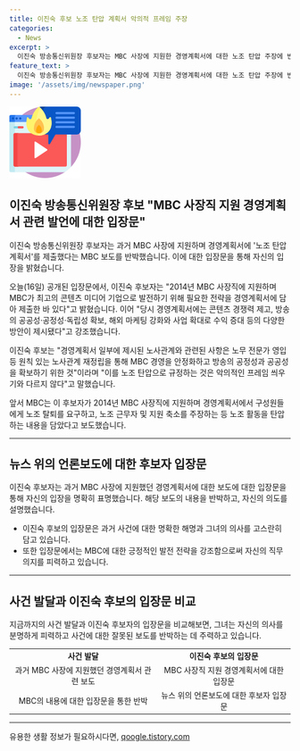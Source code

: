 ```yaml
---
title: 이진숙 후보 노조 탄압 계획서 악의적 프레임 주장
categories:
  - News
excerpt: >
  이진숙 방송통신위원장 후보자는 MBC 사장에 지원한 경영계획서에 대한 노조 탄압 주장에 반박했습니다. 후보자는 악의적인 프레임 씌우기라며, 경영계획서에는 콘텐츠 경쟁력 강화와 공공성 확보 등이 담겼다고 설명했습니다. 노사관계 재정립을 통해 방송의 공정성과 공공성을 확보하기 위한 것이라며, 노조 탄압 주장은 악의적인 프레임이라고 강조했습니다. MBC는 후보자가 노조 활동을 탄압하는 내용을 담았다고 보도한 바 있습니다.
feature_text: >
  이진숙 방송통신위원장 후보자는 MBC 사장에 지원한 경영계획서에 대한 노조 탄압 주장에 반박했습니다. 후보자는 악의적인 프레임 씌우기라며, 경영계획서에는 콘텐츠 경쟁력 강화와 공공성 확보 등이 담겼다고 설명했습니다. 노사관계 재정립을 통해 방송의 공정성과 공공성을 확보하기 위한 것이라며, 노조 탄압 주장은 악의적인 프레임이라고 강조했습니다. MBC는 후보자가 노조 활동을 탄압하는 내용을 담았다고 보도한 바 있습니다.
image: '/assets/img/newspaper.png'
---
```


<p><img src="/assets/img/news.png" alt="rentncar 속보" /></p>

<h2 data-ke-size="size26">이진숙 방송통신위원장 후보 "MBC 사장직 지원 경영계획서 관련 발언에 대한 입장문"</h2>

<p data-ke-size="size16">이진숙 방송통신위원장 후보자는 과거 MBC 사장에 지원하며 경영계획서에 '노조 탄압 계획서'를 제출했다는 MBC 보도를 반박했습니다. 이에 대한 입장문을 통해 자신의 입장을 밝혔습니다.</p>

<p data-ke-size="size16">오늘(16일) 공개된 입장문에서, 이진숙 후보자는 "2014년 MBC 사장직에 지원하며 MBC가 최고의 콘텐츠 미디어 기업으로 발전하기 위해 필요한 전략을 경영계획서에 담아 제출한 바 있다"고 밝혔습니다. 이어 "당시 경영계획서에는 콘텐츠 경쟁력 제고, 방송의 공공성·공정성·독립성 확보, 해외 마케팅 강화와 사업 확대로 수익 증대 등의 다양한 방안이 제시됐다"고 강조했습니다.</p>

<p data-ke-size="size16">이진숙 후보는 "경영계획서 일부에 제시된 노사관계와 관련된 사항은 노무 전문가 영입 등 원칙 있는 노사관계 재정립을 통해 MBC 경영을 안정화하고 방송의 공정성과 공공성을 확보하기 위한 것"이라며 "이를 노조 탄압으로 규정하는 것은 악의적인 프레임 씌우기와 다르지 않다"고 말했습니다.</p>

<p data-ke-size="size16">앞서 MBC는 이 후보자가 2014년 MBC 사장직에 지원하며 경영계획서에서 구성원들에게 노조 탈퇴를 요구하고, 노조 근무자 및 지원 축소를 주장하는 등 노조 활동을 탄압하는 내용을 담았다고 보도했습니다.</p>

<hr>

<h2 data-ke-size="size26">뉴스 위의 언론보도에 대한 후보자 입장문</h2>

<p data-ke-size="size16">이진숙 후보자는 과거 MBC 사장에 지원했던 경영계획서에 대한 보도에 대한 입장문을 통해 자신의 입장을 명확히 표명했습니다. 해당 보도의 내용을 반박하고, 자신의 의도를 설명했습니다.</p>

<ul>
  <li>이진숙 후보의 입장문은 과거 사건에 대한 명확한 해명과 그녀의 의사를 고스란히 담고 있습니다.</li>
  <li>또한 입장문에서는 MBC에 대한 긍정적인 발전 전략을 강조함으로써 자신의 직무 의지를 피력하고 있습니다.</li>
</ul>

<hr>

<h2 data-ke-size="size26">사건 발달과 이진숙 후보의 입장문 비교</h2>

<p data-ke-size="size16">지금까지의 사건 발달과 이진숙 후보자의 입장문을 비교해보면, 그녀는 자신의 의사를 분명하게 피력하고 사건에 대한 잘못된 보도를 반박하는 데 주력하고 있습니다.</p>

<table>
  <tr>
    <td style="text-align: center; height: 17px;"><b>사건 발달</b></td>
    <td style="text-align: center; height: 17px;"><b>이진숙 후보의 입장문</b></td>
  </tr>
  <tr>
    <td style="text-align: center; height: 17px;">과거 MBC 사장에 지원했던 경영계획서 관련 보도</td>
    <td style="text-align: center; height: 17px;">MBC 사장직 지원 경영계획서에 대한 입장문</td>
  </tr>
  <tr>
    <td style="text-align: center; height: 17px;">MBC의 내용에 대한 입장문을 통한 반박</td>
    <td style="text-align: center; height: 17px;">뉴스 위의 언론보도에 대한 후보자 입장문</td>
  </tr>
</table>

<hr>
유용한 생활 정보가 필요하시다면, <a href="https://qoogle.tistory.com" rel="dofollow">qoogle.tistory.com</a>


